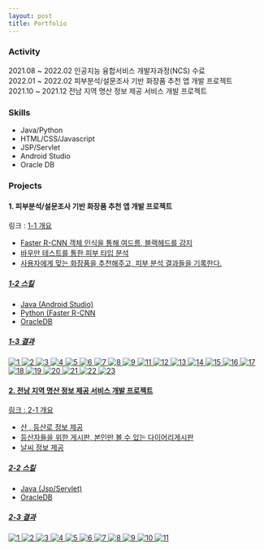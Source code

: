```yaml
---
layout: post
title: Portfolio
---
```


### Activity
2021.08 ~ 2022.02     인공지능 융합서비스 개발자과정(NCS) 수료
<br>
2022.01 ~ 2022.02     피부분석/설문조사 기반 화장품 추천 앱 개발 프로젝트
<br>
2021.10 ~ 2021.12     전남 지역 명산 정보 제공 서비스 개발 프로젝트

### Skills
- Java/Python
- HTML/CSS/Javascript
- JSP/Servlet
- Android Studio
- Oracle DB

### Projects

#### 1. 피부분석/설문조사 기반 화장품 추천 앱 개발 프로젝트
<p>링크 : <a href="https://github.com/2021-SMHRD-KDT-AI-7/Debugging></a></p>


##### 1-1  개요
- Faster R-CNN 객체 인식을 통해 여드름, 블랙헤드를 감지
- 바우만 테스트를 통한 피부 타입 분석
- 사용자에게 맞는 화장품을 추천해주고, 피부 분석 결과들을 기록한다.

##### 1-2  스킬
- Java (Android Studio)
- Python (Faster R-CNN
- OracleDB


##### 1-3  결과
![1](https://user-images.githubusercontent.com/48702606/157688236-f19f6ca0-7077-4aab-a7f3-e971a7346f7f.png)
![2](https://user-images.githubusercontent.com/48702606/157688242-bb624a33-8bdd-4afb-abb5-3b1c366b186a.png)
![3](https://user-images.githubusercontent.com/48702606/157688246-4d1aed88-b63e-45e2-a329-256d18d0f975.png)
![4](https://user-images.githubusercontent.com/48702606/157688248-6d4c3352-52b0-43ec-b60b-7658dbbfbe55.png)
![5](https://user-images.githubusercontent.com/48702606/157688250-f4b8b327-2d32-4a49-8762-f9697335b8a4.png)
![6](https://user-images.githubusercontent.com/48702606/157688251-f39f2b05-2835-405a-bb74-3f5d2b5d66cb.png)
![7](https://user-images.githubusercontent.com/48702606/157688255-1588bf41-693d-4667-89e0-7f03540b4c7e.png)
![8](https://user-images.githubusercontent.com/48702606/157688258-0c851d7f-131f-478f-9b0a-43c1280c15f7.png)
![9](https://user-images.githubusercontent.com/48702606/157688264-d04973b1-ccca-4ee4-ad0d-d2c7474983d8.png)
![11](https://user-images.githubusercontent.com/48702606/157688267-510f96e5-8d34-478f-9ebd-71a62ee69cb3.png)
![12](https://user-images.githubusercontent.com/48702606/157688268-2e1167c0-c92b-4008-9e79-ade4c5d7ff13.png)
![13](https://user-images.githubusercontent.com/48702606/157688269-46f16cdd-985d-4d77-9f5c-ec3b1107081f.png)
![14](https://user-images.githubusercontent.com/48702606/157688273-4821e90b-a669-4776-b8ea-13716881aa18.png)
![15](https://user-images.githubusercontent.com/48702606/157688277-2fa706cb-5b84-47c3-93e0-195d80af0b3d.png)
![16](https://user-images.githubusercontent.com/48702606/157688281-97c88ce3-834d-4b5f-b6d4-c3516e677472.png)
![17](https://user-images.githubusercontent.com/48702606/157688285-c5bc2247-ffe9-414f-8ff9-73e63880f6be.png)
![18](https://user-images.githubusercontent.com/48702606/157688287-83d22edc-f406-47de-9130-a735aa133c10.png)
![19](https://user-images.githubusercontent.com/48702606/157688290-1fc0be2b-232c-4bf1-b4d1-8aed2b3f8fa2.png)
![20](https://user-images.githubusercontent.com/48702606/157688292-4725f5d1-913d-482f-bb20-05454732ad00.png)
![21](https://user-images.githubusercontent.com/48702606/157688294-1591eeec-2f2e-472e-905e-e15b902ab4b9.png)
![22](https://user-images.githubusercontent.com/48702606/157688299-70111555-63d0-4d03-aa71-f1ec3510aba5.png)
![23](https://user-images.githubusercontent.com/48702606/157688304-73e3ac86-d500-485a-a831-50405e30f030.png)


#### 2. 전남 지역 명산 정보 제공 서비스 개발 프로젝트
<p>링크 : <a href="https://github.com/2021-SMHRD-KDT-AI-7/ClimbingMountain></a></p>

##### 2-1  개요
- 산 , 등산로 정보 제공
- 등산자들을 위한 게시판, 본인만 볼 수 있는 다이어리게시판
- 날씨 정보 제공

##### 2-2  스킬
- Java (Jsp/Servlet) 
- OracleDB

##### 2-3  결과

![1](https://user-images.githubusercontent.com/48702606/157673840-e11eeb80-32d3-441f-9f1f-a8c45ac6bbc9.png)
![2](https://user-images.githubusercontent.com/48702606/157673616-ecb37175-3ddd-4188-977f-cd380e2bd771.png)
![3](https://user-images.githubusercontent.com/48702606/157673621-fa26b9a9-2a77-4f80-b06a-5c84acb3d083.png)
![4](https://user-images.githubusercontent.com/48702606/157673623-f975976d-ddb3-4973-b4c8-fd84ccd97447.png)
![5](https://user-images.githubusercontent.com/48702606/157673629-d333a033-69dd-40ce-9de2-a9b753add0e9.png)
![6](https://user-images.githubusercontent.com/48702606/157673635-f1467c67-4bef-4030-b55b-64cf4a065583.png)
![7](https://user-images.githubusercontent.com/48702606/157673638-4520bda8-73e4-404e-b92c-38ee5dbfe3c7.png)
![8](https://user-images.githubusercontent.com/48702606/157673642-865861c8-9d93-4458-94b3-4fe1982b4129.png)
![9](https://user-images.githubusercontent.com/48702606/157673648-7e101347-1fbc-4921-a85f-33441ef9e529.png)
![10](https://user-images.githubusercontent.com/48702606/157673650-83591f82-ef90-472c-87e6-ddce07cb0795.png)
![11](https://user-images.githubusercontent.com/48702606/157673653-eef325de-1fbc-45a7-a33f-9e2d10ca2da4.png)

